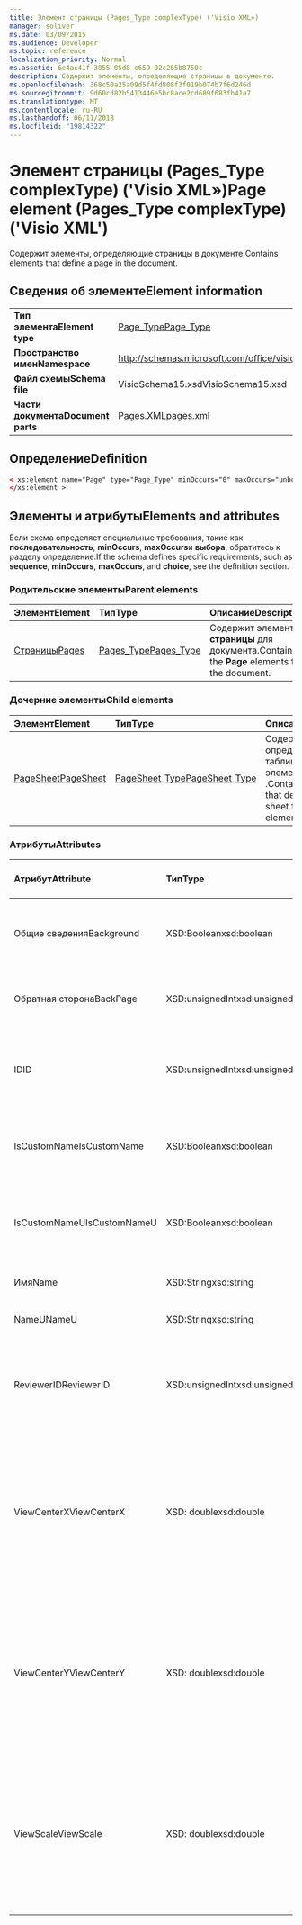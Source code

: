```yaml
---
title: Элемент страницы (Pages_Type complexType) ('Visio XML»)
manager: soliver
ms.date: 03/09/2015
ms.audience: Developer
ms.topic: reference
localization_priority: Normal
ms.assetid: 6e4ac41f-3855-05d8-e659-02c265b8750c
description: Содержит элементы, определяющие страницы в документе.
ms.openlocfilehash: 368c50a25a09d5f4fd808f3f019b074b7f6d246d
ms.sourcegitcommit: 9d60cd82b5413446e5bc8ace2cd689f683fb41a7
ms.translationtype: MT
ms.contentlocale: ru-RU
ms.lasthandoff: 06/11/2018
ms.locfileid: "19814322"
---
```

# <a name="page-element-pagestype-complextype-visio-xml"></a><span data-ttu-id="4ed63-103">Элемент страницы (Pages_Type complexType) ('Visio XML»)</span><span class="sxs-lookup"><span data-stu-id="4ed63-103">Page element (Pages_Type complexType) ('Visio XML')</span></span>

<span data-ttu-id="4ed63-104">Содержит элементы, определяющие страницы в документе.</span><span class="sxs-lookup"><span data-stu-id="4ed63-104">Contains elements that define a page in the document.</span></span>
  
## <a name="element-information"></a><span data-ttu-id="4ed63-105">Сведения об элементе</span><span class="sxs-lookup"><span data-stu-id="4ed63-105">Element information</span></span>

|||
|:-----|:-----|
|<span data-ttu-id="4ed63-106">**Тип элемента**</span><span class="sxs-lookup"><span data-stu-id="4ed63-106">**Element type**</span></span> <br/> |[<span data-ttu-id="4ed63-107">Page_Type</span><span class="sxs-lookup"><span data-stu-id="4ed63-107">Page_Type</span></span>](page_type-complextypevisio-xml.md) <br/> |
|<span data-ttu-id="4ed63-108">**Пространство имен**</span><span class="sxs-lookup"><span data-stu-id="4ed63-108">**Namespace**</span></span> <br/> |http://schemas.microsoft.com/office/visio/2012/main  <br/> |
|<span data-ttu-id="4ed63-109">**Файл схемы**</span><span class="sxs-lookup"><span data-stu-id="4ed63-109">**Schema file**</span></span> <br/> |<span data-ttu-id="4ed63-110">VisioSchema15.xsd</span><span class="sxs-lookup"><span data-stu-id="4ed63-110">VisioSchema15.xsd</span></span>  <br/> |
|<span data-ttu-id="4ed63-111">**Части документа**</span><span class="sxs-lookup"><span data-stu-id="4ed63-111">**Document parts**</span></span> <br/> |<span data-ttu-id="4ed63-112">Pages.XML</span><span class="sxs-lookup"><span data-stu-id="4ed63-112">pages.xml</span></span>  <br/> |
   
## <a name="definition"></a><span data-ttu-id="4ed63-113">Определение</span><span class="sxs-lookup"><span data-stu-id="4ed63-113">Definition</span></span>

```XML
< xs:element name="Page" type="Page_Type" minOccurs="0" maxOccurs="unbounded" >
</xs:element >
```

## <a name="elements-and-attributes"></a><span data-ttu-id="4ed63-114">Элементы и атрибуты</span><span class="sxs-lookup"><span data-stu-id="4ed63-114">Elements and attributes</span></span>

<span data-ttu-id="4ed63-115">Если схема определяет специальные требования, такие как **последовательность**, **minOccurs**, **maxOccurs**и **выбора**, обратитесь к разделу определение.</span><span class="sxs-lookup"><span data-stu-id="4ed63-115">If the schema defines specific requirements, such as **sequence**, **minOccurs**, **maxOccurs**, and **choice**, see the definition section.</span></span> 
  
### <a name="parent-elements"></a><span data-ttu-id="4ed63-116">Родительские элементы</span><span class="sxs-lookup"><span data-stu-id="4ed63-116">Parent elements</span></span>

|<span data-ttu-id="4ed63-117">**Элемент**</span><span class="sxs-lookup"><span data-stu-id="4ed63-117">**Element**</span></span>|<span data-ttu-id="4ed63-118">**Тип**</span><span class="sxs-lookup"><span data-stu-id="4ed63-118">**Type**</span></span>|<span data-ttu-id="4ed63-119">**Описание**</span><span class="sxs-lookup"><span data-stu-id="4ed63-119">**Description**</span></span>|
|:-----|:-----|:-----|
|[<span data-ttu-id="4ed63-120">Страницы</span><span class="sxs-lookup"><span data-stu-id="4ed63-120">Pages</span></span>](pages-elementvisio-xml.md) <br/> |[<span data-ttu-id="4ed63-121">Pages_Type</span><span class="sxs-lookup"><span data-stu-id="4ed63-121">Pages_Type</span></span>](pages_type-complextypevisio-xml.md) <br/> |<span data-ttu-id="4ed63-122">Содержит элементы **страницы** для документа.</span><span class="sxs-lookup"><span data-stu-id="4ed63-122">Contains the **Page** elements for the document.</span></span>  <br/> |
   
### <a name="child-elements"></a><span data-ttu-id="4ed63-123">Дочерние элементы</span><span class="sxs-lookup"><span data-stu-id="4ed63-123">Child elements</span></span>

|<span data-ttu-id="4ed63-124">**Элемент**</span><span class="sxs-lookup"><span data-stu-id="4ed63-124">**Element**</span></span>|<span data-ttu-id="4ed63-125">**Тип**</span><span class="sxs-lookup"><span data-stu-id="4ed63-125">**Type**</span></span>|<span data-ttu-id="4ed63-126">**Описание**</span><span class="sxs-lookup"><span data-stu-id="4ed63-126">**Description**</span></span>|
|:-----|:-----|:-----|
|[<span data-ttu-id="4ed63-127">PageSheet</span><span class="sxs-lookup"><span data-stu-id="4ed63-127">PageSheet</span></span>](pagesheet-element-page_type-complextypevisio-xml.md) <br/> |[<span data-ttu-id="4ed63-128">PageSheet_Type</span><span class="sxs-lookup"><span data-stu-id="4ed63-128">PageSheet_Type</span></span>](pagesheet_type-complextypevisio-xml.md) <br/> |<span data-ttu-id="4ed63-129">Содержит элементы, определяющие таблице страницы элемента **страницы** .</span><span class="sxs-lookup"><span data-stu-id="4ed63-129">Contains elements that define the page sheet for a **Page** element.</span></span>  <br/> |
   
### <a name="attributes"></a><span data-ttu-id="4ed63-130">Атрибуты</span><span class="sxs-lookup"><span data-stu-id="4ed63-130">Attributes</span></span>

|<span data-ttu-id="4ed63-131">**Атрибут**</span><span class="sxs-lookup"><span data-stu-id="4ed63-131">**Attribute**</span></span>|<span data-ttu-id="4ed63-132">**Тип**</span><span class="sxs-lookup"><span data-stu-id="4ed63-132">**Type**</span></span>|<span data-ttu-id="4ed63-133">**Обязательное**</span><span class="sxs-lookup"><span data-stu-id="4ed63-133">**Required**</span></span>|<span data-ttu-id="4ed63-134">**Описание**</span><span class="sxs-lookup"><span data-stu-id="4ed63-134">**Description**</span></span>|<span data-ttu-id="4ed63-135">**Возможные значения**</span><span class="sxs-lookup"><span data-stu-id="4ed63-135">**Possible values**</span></span>|
|:-----|:-----|:-----|:-----|:-----|
|<span data-ttu-id="4ed63-136">Общие сведения</span><span class="sxs-lookup"><span data-stu-id="4ed63-136">Background</span></span>  <br/> |<span data-ttu-id="4ed63-137">XSD:Boolean</span><span class="sxs-lookup"><span data-stu-id="4ed63-137">xsd:boolean</span></span>  <br/> |<span data-ttu-id="4ed63-138">необязательный</span><span class="sxs-lookup"><span data-stu-id="4ed63-138">optional</span></span>  <br/> |<span data-ttu-id="4ed63-139">Флаг, указывающий, является ли страница фоновой страницы.</span><span class="sxs-lookup"><span data-stu-id="4ed63-139">A flag indicating if the page is a background page.</span></span>  <br/> |<span data-ttu-id="4ed63-140">Значения типа xsd:boolean.</span><span class="sxs-lookup"><span data-stu-id="4ed63-140">Values of the xsd:boolean type.</span></span>  <br/> |
|<span data-ttu-id="4ed63-141">Обратная сторона</span><span class="sxs-lookup"><span data-stu-id="4ed63-141">BackPage</span></span>  <br/> |<span data-ttu-id="4ed63-142">XSD:unsignedInt</span><span class="sxs-lookup"><span data-stu-id="4ed63-142">xsd:unsignedInt</span></span>  <br/> |<span data-ttu-id="4ed63-143">необязательный</span><span class="sxs-lookup"><span data-stu-id="4ed63-143">optional</span></span>  <br/> |<span data-ttu-id="4ed63-144">Идентификатор страницы фона на этой странице.</span><span class="sxs-lookup"><span data-stu-id="4ed63-144">The ID of this page's background page.</span></span>  <br/> |<span data-ttu-id="4ed63-145">Значения типа xsd:unsignedInt.</span><span class="sxs-lookup"><span data-stu-id="4ed63-145">Values of the xsd:unsignedInt type.</span></span>  <br/> |
|<span data-ttu-id="4ed63-146">ID</span><span class="sxs-lookup"><span data-stu-id="4ed63-146">ID</span></span>  <br/> |<span data-ttu-id="4ed63-147">XSD:unsignedInt</span><span class="sxs-lookup"><span data-stu-id="4ed63-147">xsd:unsignedInt</span></span>  <br/> |<span data-ttu-id="4ed63-148">Обязательный</span><span class="sxs-lookup"><span data-stu-id="4ed63-148">required</span></span>  <br/> |<span data-ttu-id="4ed63-149">Уникальный идентификатор элемента в рамках родительского элемента.</span><span class="sxs-lookup"><span data-stu-id="4ed63-149">The unique ID of the element within its parent element.</span></span>  <br/> |<span data-ttu-id="4ed63-150">Значения типа xsd:unsignedInt.</span><span class="sxs-lookup"><span data-stu-id="4ed63-150">Values of the xsd:unsignedInt type.</span></span>  <br/> |
|<span data-ttu-id="4ed63-151">IsCustomName</span><span class="sxs-lookup"><span data-stu-id="4ed63-151">IsCustomName</span></span>  <br/> |<span data-ttu-id="4ed63-152">XSD:Boolean</span><span class="sxs-lookup"><span data-stu-id="4ed63-152">xsd:boolean</span></span>  <br/> |<span data-ttu-id="4ed63-153">необязательный</span><span class="sxs-lookup"><span data-stu-id="4ed63-153">optional</span></span>  <br/> |<span data-ttu-id="4ed63-154">Указывает, настроен ли имя пользователя.</span><span class="sxs-lookup"><span data-stu-id="4ed63-154">Indicates whether the name has been customized by the user.</span></span>  <br/> |<span data-ttu-id="4ed63-155">Значения типа xsd:Boolean.</span><span class="sxs-lookup"><span data-stu-id="4ed63-155">Values of the xsd:Boolean type.</span></span>  <br/> |
|<span data-ttu-id="4ed63-156">IsCustomNameU</span><span class="sxs-lookup"><span data-stu-id="4ed63-156">IsCustomNameU</span></span>  <br/> |<span data-ttu-id="4ed63-157">XSD:Boolean</span><span class="sxs-lookup"><span data-stu-id="4ed63-157">xsd:boolean</span></span>  <br/> |<span data-ttu-id="4ed63-158">необязательный</span><span class="sxs-lookup"><span data-stu-id="4ed63-158">optional</span></span>  <br/> |<span data-ttu-id="4ed63-159">Указывает, настроен ли универсального имени пользователя.</span><span class="sxs-lookup"><span data-stu-id="4ed63-159">Indicates whether the universal name has been customized by the user.</span></span>  <br/> |<span data-ttu-id="4ed63-160">Значения типа xsd:Boolean.</span><span class="sxs-lookup"><span data-stu-id="4ed63-160">Values of the xsd:Boolean type.</span></span>  <br/> |
|<span data-ttu-id="4ed63-161">Имя</span><span class="sxs-lookup"><span data-stu-id="4ed63-161">Name</span></span>  <br/> |<span data-ttu-id="4ed63-162">XSD:String</span><span class="sxs-lookup"><span data-stu-id="4ed63-162">xsd:string</span></span>  <br/> |<span data-ttu-id="4ed63-163">необязательный</span><span class="sxs-lookup"><span data-stu-id="4ed63-163">optional</span></span>  <br/> |<span data-ttu-id="4ed63-164">Имя элемента.</span><span class="sxs-lookup"><span data-stu-id="4ed63-164">The name of the element.</span></span>  <br/> |<span data-ttu-id="4ed63-165">Значения типа xsd:string.</span><span class="sxs-lookup"><span data-stu-id="4ed63-165">Values of the xsd:string type.</span></span>  <br/> |
|<span data-ttu-id="4ed63-166">NameU</span><span class="sxs-lookup"><span data-stu-id="4ed63-166">NameU</span></span>  <br/> |<span data-ttu-id="4ed63-167">XSD:String</span><span class="sxs-lookup"><span data-stu-id="4ed63-167">xsd:string</span></span>  <br/> |<span data-ttu-id="4ed63-168">необязательный</span><span class="sxs-lookup"><span data-stu-id="4ed63-168">optional</span></span>  <br/> |<span data-ttu-id="4ed63-169">Универсальные имя элемента.</span><span class="sxs-lookup"><span data-stu-id="4ed63-169">The universal name of the element.</span></span>  <br/> |<span data-ttu-id="4ed63-170">Значения типа xsd:string.</span><span class="sxs-lookup"><span data-stu-id="4ed63-170">Values of the xsd:string type.</span></span>  <br/> |
|<span data-ttu-id="4ed63-171">ReviewerID</span><span class="sxs-lookup"><span data-stu-id="4ed63-171">ReviewerID</span></span>  <br/> |<span data-ttu-id="4ed63-172">XSD:unsignedInt</span><span class="sxs-lookup"><span data-stu-id="4ed63-172">xsd:unsignedInt</span></span>  <br/> |<span data-ttu-id="4ed63-173">необязательный</span><span class="sxs-lookup"><span data-stu-id="4ed63-173">optional</span></span>  <br/> |<span data-ttu-id="4ed63-174">Идентификатор проверяющий, связанные с наложением разметки.</span><span class="sxs-lookup"><span data-stu-id="4ed63-174">The ID of the reviewer associated with the markup overlay.</span></span>  <br/> |<span data-ttu-id="4ed63-175">Значения типа xsd:unsignedInt.</span><span class="sxs-lookup"><span data-stu-id="4ed63-175">Values of the xsd:unsignedInt type.</span></span>  <br/> |
|<span data-ttu-id="4ed63-176">ViewCenterX</span><span class="sxs-lookup"><span data-stu-id="4ed63-176">ViewCenterX</span></span>  <br/> |<span data-ttu-id="4ed63-177">XSD: double</span><span class="sxs-lookup"><span data-stu-id="4ed63-177">xsd:double</span></span>  <br/> |<span data-ttu-id="4ed63-178">необязательный</span><span class="sxs-lookup"><span data-stu-id="4ed63-178">optional</span></span>  <br/> |<span data-ttu-id="4ed63-179">**ViewCenterX** и **ViewCenterY** укажите центральной точки на странице, новое представление (окно) предполагается, что при его открытии.</span><span class="sxs-lookup"><span data-stu-id="4ed63-179">**ViewCenterX** and **ViewCenterY** specify a center point on a page that a new view (window) assumes when it is opened initially.</span></span>  <br/> |<span data-ttu-id="4ed63-180">Значения типа XSD: double.</span><span class="sxs-lookup"><span data-stu-id="4ed63-180">Values of the xsd:double type.</span></span>  <br/> |
|<span data-ttu-id="4ed63-181">ViewCenterY</span><span class="sxs-lookup"><span data-stu-id="4ed63-181">ViewCenterY</span></span>  <br/> |<span data-ttu-id="4ed63-182">XSD: double</span><span class="sxs-lookup"><span data-stu-id="4ed63-182">xsd:double</span></span>  <br/> |<span data-ttu-id="4ed63-183">необязательный</span><span class="sxs-lookup"><span data-stu-id="4ed63-183">optional</span></span>  <br/> |<span data-ttu-id="4ed63-184">**ViewCenterX** и **ViewCenterY** укажите центральной точки на странице, новое представление (окно) предполагается, что при его открытии.</span><span class="sxs-lookup"><span data-stu-id="4ed63-184">**ViewCenterX** and **ViewCenterY** specify a center point on a page that a new view (window) assumes when it is opened initially.</span></span>  <br/> |<span data-ttu-id="4ed63-185">Значения типа XSD: double.</span><span class="sxs-lookup"><span data-stu-id="4ed63-185">Values of the xsd:double type.</span></span>  <br/> |
|<span data-ttu-id="4ed63-186">ViewScale</span><span class="sxs-lookup"><span data-stu-id="4ed63-186">ViewScale</span></span>  <br/> |<span data-ttu-id="4ed63-187">XSD: double</span><span class="sxs-lookup"><span data-stu-id="4ed63-187">xsd:double</span></span>  <br/> |<span data-ttu-id="4ed63-188">необязательный</span><span class="sxs-lookup"><span data-stu-id="4ed63-188">optional</span></span>  <br/> |<span data-ttu-id="4ed63-189">Масштаб по умолчанию для использования при открытии нового представления (окно) страницы.</span><span class="sxs-lookup"><span data-stu-id="4ed63-189">The default magnification factor to use when a new view (window) of the page is opened.</span></span> <span data-ttu-id="4ed63-190">Например 1 = 100%. 1,5 = 150% и т. д.</span><span class="sxs-lookup"><span data-stu-id="4ed63-190">For example, 1 = 100%; 1.5 = 150%, and so on.</span></span>  <br/> |<span data-ttu-id="4ed63-191">Значения типа XSD: double.</span><span class="sxs-lookup"><span data-stu-id="4ed63-191">Values of the xsd:double type.</span></span>  <br/> |
   

